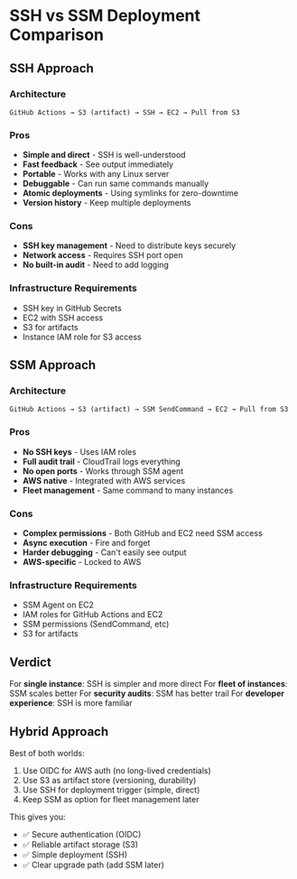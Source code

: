 # SSH vs SSM Deployment Comparison

## SSH Approach

### Architecture
```
GitHub Actions → S3 (artifact) → SSH → EC2 → Pull from S3
```

### Pros
- **Simple and direct** - SSH is well-understood
- **Fast feedback** - See output immediately
- **Portable** - Works with any Linux server
- **Debuggable** - Can run same commands manually
- **Atomic deployments** - Using symlinks for zero-downtime
- **Version history** - Keep multiple deployments

### Cons
- **SSH key management** - Need to distribute keys securely
- **Network access** - Requires SSH port open
- **No built-in audit** - Need to add logging

### Infrastructure Requirements
- SSH key in GitHub Secrets
- EC2 with SSH access
- S3 for artifacts
- Instance IAM role for S3 access

## SSM Approach

### Architecture
```
GitHub Actions → S3 (artifact) → SSM SendCommand → EC2 → Pull from S3
```

### Pros
- **No SSH keys** - Uses IAM roles
- **Full audit trail** - CloudTrail logs everything
- **No open ports** - Works through SSM agent
- **AWS native** - Integrated with AWS services
- **Fleet management** - Same command to many instances

### Cons
- **Complex permissions** - Both GitHub and EC2 need SSM access
- **Async execution** - Fire and forget
- **Harder debugging** - Can't easily see output
- **AWS-specific** - Locked to AWS

### Infrastructure Requirements
- SSM Agent on EC2
- IAM roles for GitHub Actions and EC2
- SSM permissions (SendCommand, etc)
- S3 for artifacts

## Verdict

For **single instance**: SSH is simpler and more direct
For **fleet of instances**: SSM scales better
For **security audits**: SSM has better trail
For **developer experience**: SSH is more familiar

## Hybrid Approach

Best of both worlds:
1. Use OIDC for AWS auth (no long-lived credentials)
2. Use S3 as artifact store (versioning, durability)
3. Use SSH for deployment trigger (simple, direct)
4. Keep SSM as option for fleet management later

This gives you:
- ✅ Secure authentication (OIDC)
- ✅ Reliable artifact storage (S3)
- ✅ Simple deployment (SSH)
- ✅ Clear upgrade path (add SSM later)